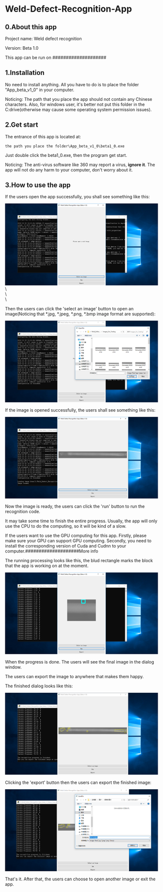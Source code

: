# Weld-Defect-Recognition-App

## 0.About this app

Project name: Weld defect recognition

Version: Beta 1.0

This app can be run on ####################

## 1.Installation

No need to install anything. All you have to do is to place the folder "App_beta_v1_0" in your computer. 

Noticing: The path that you place the app should not contain any Chinese characters. Also, for windows user, it's better not put this folder in the C:drive(otherwise may cause some operating system permission issues).


## 2.Get start

The entrance of this app is located at:

```
the path you place the folder\App_beta_v1_0\beta1_0.exe
```

Just double click the beta1_0.exe, then the program get start.

Noticing: The anti-virus software like 360 may report a virus, **ignore it**. The app will not do any harm to your computer, don't worry about it.


## 3.How to use the app

If the users open the app successfully, you shall see something like this:

<div align=center>
<img src="https://github.com/ChenZuzhi/Weld-Defect-Recognition-App/blob/master/ImgsForReadme/1.png">
</div>
\<br>
\<br>
\<br>

Then the users can click the 'select an image' button to open an image(Noticing that *.jpg, *.jpeg, *.png, *.bmp image format are supported):

<div align=center>
<img src="https://github.com/ChenZuzhi/Weld-Defect-Recognition-App/blob/master/ImgsForReadme/2.png">
</div>



If the image is opened successfully, the users shall see something like this:

<div align=center>
<img src="https://github.com/ChenZuzhi/Weld-Defect-Recognition-App/blob/master/ImgsForReadme/3.png">
</div>



Now the image is ready, the users can click the 'run' button to run the recognition code.

It may take some time to finish the entire progress. Usually, the app will only use the CPU to do the computing, so it will be kind of a slow. 

If the users want to use the GPU computing for this app. Firstly, please make sure your GPU can support GPU computing. Secondly, you need to install the corresponding version of Cuda and Cudnn to your computer.####################More info

The running processing looks like this, the blud rectangle marks the block that the app is working on at the moment.

<div align=center>
<img src="https://github.com/ChenZuzhi/Weld-Defect-Recognition-App/blob/master/ImgsForReadme/4.png">
</div>



When the progress is done. The users will see the final image in the dialog window.

The users can export the image to anywhere that makes them happy.

The finished dialog looks like this:

<div align=center>
<img src="https://github.com/ChenZuzhi/Weld-Defect-Recognition-App/blob/master/ImgsForReadme/5.png">
</div>



Clicking the 'export' button then the users can export the finished image:

<div align=center>
<img src="https://github.com/ChenZuzhi/Weld-Defect-Recognition-App/blob/master/ImgsForReadme/6.png">
</div>



That's it. After that, the users can choose to open another image or exit the app.
